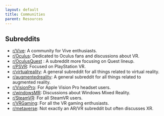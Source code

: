 ```yaml
---
layout: default
title: Communities
parent: Resources
---
```


## Subreddits
- [r/Vive](https://www.reddit.com/r/Vive/): A community for Vive enthusiasts.
- [r/Oculus](https://www.reddit.com/r/oculus/): Dedicated to Oculus fans and discussions about VR.
- [r/OculusQuest](https://www.reddit.com/r/OculusQuest/) : A subreddit more focusing on Quest lineup.
- [r/PSVR](https://www.reddit.com/r/PSVR/): Focused on PlayStation VR.
- [r/virtualreality](https://www.reddit.com/r/virtualreality/): A general subreddit for all things related to virtual reality.
- [r/augmentedreality](https://www.reddit.com/r/augmentedreality/): A general subreddit for all things related to augmented reality.
- [r/VisionPro](https://www.reddit.com/r/VisionPro/): For Apple Vision Pro headset users.
- [r/windowsMR](https://www.reddit.com/r/WindowsMR/): Discussions about Windows Mixed Reality.
- [r/SteamVR](https://www.reddit.com/r/SteamVR/): For all SteamVR users.
- [r/VRGaming](https://www.reddit.com/r/VRGaming/): For all the VR gaming enthusiasts.
- [r/metaverse](https://www.reddit.com/r/metaverse/): Not exactly an AR/VR subreddit but often discusses XR.
